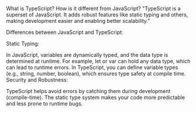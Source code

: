 What is TypeScript? How is it different from JavaScript?
"TypeScript is a superset of JavaScript. It adds robust features like static typing and others, making development easier and enabling better scalability."

Differences between JavaScript and TypeScript:

Static Typing:

In JavaScript, variables are dynamically typed, and the data type is determined at runtime. For example, let or var can hold any data type, which can lead to runtime errors.
In TypeScript, you can define variable types (e.g., string, number, boolean), which ensures type safety at compile time.
Security and Robustness:

TypeScript helps avoid errors by catching them during development (compile-time).
The static type system makes your code more predictable and less prone to runtime bugs.
